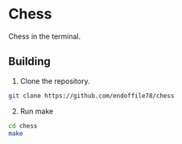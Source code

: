 # Chess

Chess in the terminal.

## Building

1. Clone the repository.
```sh
git clone https://github.com/endoffile78/chess
```
2. Run make
```sh
cd chess
make
```
